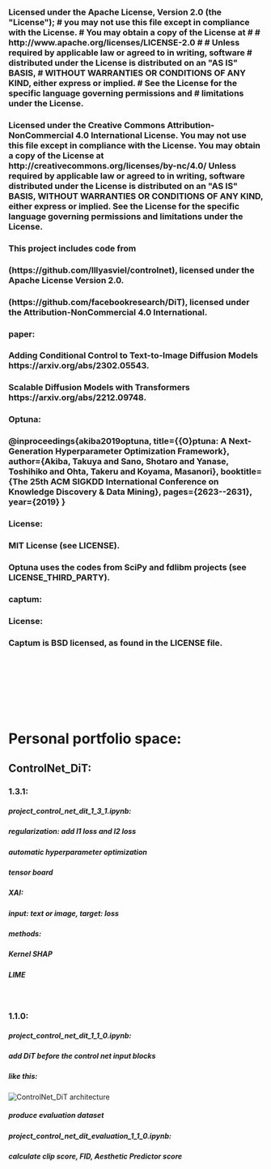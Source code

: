<h3>Licensed under the Apache License, Version 2.0 (the "License"); # you may not use this file except in compliance with the License. # You may obtain a copy of the License at # # http://www.apache.org/licenses/LICENSE-2.0 # # Unless required by applicable law or agreed to in writing, software # distributed under the License is distributed on an "AS IS" BASIS, # WITHOUT WARRANTIES OR CONDITIONS OF ANY KIND, either express or implied. # See the License for the specific language governing permissions and # limitations under the License.</h3>
<h3>Licensed under the Creative Commons Attribution-NonCommercial 4.0 International License. You may not use this file except in compliance with the License. You may obtain a copy of the License at http://creativecommons.org/licenses/by-nc/4.0/ Unless required by applicable law or agreed to in writing, software distributed under the License is distributed on an "AS IS" BASIS, WITHOUT WARRANTIES OR CONDITIONS OF ANY KIND, either express or implied. See the License for the specific language governing permissions and limitations under the License.</h3>
<h3>This project includes code from<h3>
<h3>(https://github.com/lllyasviel/controlnet), licensed under the Apache License Version 2.0.<h3>
<h3>(https://github.com/facebookresearch/DiT), licensed under the Attribution-NonCommercial 4.0 International.<h3>
<h3>paper:<h3>
<h3>Adding Conditional Control to Text-to-Image Diffusion Models https://arxiv.org/abs/2302.05543.<h3>
<h3>Scalable Diffusion Models with Transformers https://arxiv.org/abs/2212.09748.<h3>
<h3>Optuna:<h3>
<h3>@inproceedings{akiba2019optuna, title={{O}ptuna: A Next-Generation Hyperparameter Optimization Framework}, author={Akiba, Takuya and Sano, Shotaro and Yanase, Toshihiko and Ohta, Takeru and Koyama, Masanori}, booktitle={The 25th ACM SIGKDD International Conference on Knowledge Discovery & Data Mining}, pages={2623--2631}, year={2019} }<h3>
<h3>License:<h3>
<h3>MIT License (see LICENSE).<h3>
<h3>Optuna uses the codes from SciPy and fdlibm projects (see LICENSE_THIRD_PARTY).<h3>
<h3>captum:<h3>
<h3>License:<h3>
<h3>Captum is BSD licensed, as found in the LICENSE file.<h3>
<br>
<br>
<br>
<br>
<br>
<h1>Personal portfolio space:</h1>
<h2>ControlNet_DiT:</h2>
<h3>1.3.1: </h3>
<h5>  project_control_net_dit_1_3_1.ipynb:</h5>
<h5>    regularization: add l1 loss and l2 loss</h5>
<h5>    automatic hyperparameter optimization</h5>
<h5>    tensor board</h5>
<h5>    XAI:</h5>
<h5>      input: text or image, target: loss</h5>
<h5>      methods:</h5>
<h5>        Kernel SHAP</h5>
<h5>        LIME</h5>
<br>
<h3>1.1.0: </h3>
<h5>  project_control_net_dit_1_1_0.ipynb:</h5>
<h5>    add DiT before the control net input blocks</h5>
<h5>    like this:</h5>
<img src="[your_relative_path_here](https://github.com/username/repository/blob/main/example.png)" title="ControlNet_DiT architecture">
<h5>    produce evaluation dataset</h5>
<h5>  project_control_net_dit_evaluation_1_1_0.ipynb:</h5>
<h5>    calculate clip score, FID, Aesthetic Predictor score</h5>
<br>
